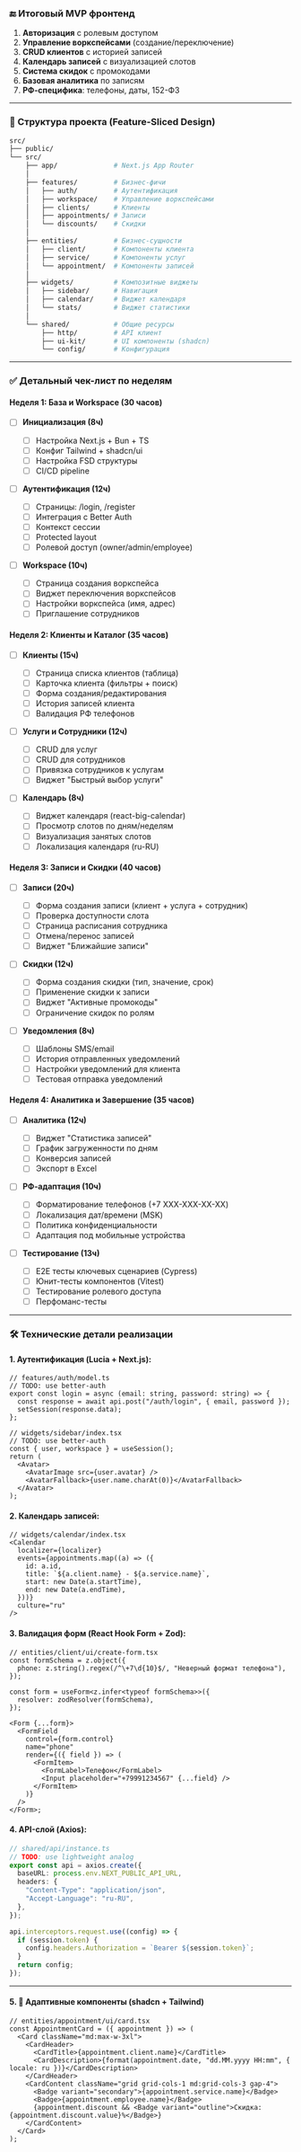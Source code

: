 ### 🔚 Итоговый MVP фронтенд

1. **Авторизация** с ролевым доступом
2. **Управление воркспейсами** (создание/переключение)
3. **CRUD клиентов** с историей записей
4. **Календарь записей** с визуализацией слотов
5. **Система скидок** с промокодами
6. **Базовая аналитика** по записям
7. **РФ-специфика**: телефоны, даты, 152-ФЗ

---

### 🧩 Структура проекта (Feature-Sliced Design)

```bash
src/
├── public/
└── src/
    ├── app/              # Next.js App Router
    │
    ├── features/         # Бизнес-фичи
    │   ├── auth/         # Аутентификация
    │   ├── workspace/    # Управление воркспейсами
    │   ├── clients/      # Клиенты
    │   ├── appointments/ # Записи
    │   └── discounts/    # Скидки
    │
    ├── entities/         # Бизнес-сущности
    │   ├── client/       # Компоненты клиента
    │   ├── service/      # Компоненты услуг
    │   └── appointment/  # Компоненты записей
    │
    ├── widgets/          # Композитные виджеты
    │   ├── sidebar/      # Навигация
    │   ├── calendar/     # Виджет календаря
    │   └── stats/        # Виджет статистики
    │
    └── shared/           # Общие ресурсы
        ├── http/         # API клиент
        ├── ui-kit/       # UI компоненты (shadcn)
        └── config/       # Конфигурация
```

---

### ✅ Детальный чек-лист по неделям

#### Неделя 1: База и Workspace (30 часов)

- [ ] **Инициализация (8ч)**

  - [ ] Настройка Next.js + Bun + TS
  - [ ] Конфиг Tailwind + shadcn/ui
  - [ ] Настройка FSD структуры
  - [ ] CI/CD pipeline

- [ ] **Аутентификация (12ч)**

  - [ ] Страницы: /login, /register
  - [ ] Интеграция с Better Auth
  - [ ] Контекст сессии
  - [ ] Protected layout
  - [ ] Ролевой доступ (owner/admin/employee)

- [ ] **Workspace (10ч)**
  - [ ] Страница создания воркспейса
  - [ ] Виджет переключения воркспейсов
  - [ ] Настройки воркспейса (имя, адрес)
  - [ ] Приглашение сотрудников

#### Неделя 2: Клиенты и Каталог (35 часов)

- [ ] **Клиенты (15ч)**

  - [ ] Страница списка клиентов (таблица)
  - [ ] Карточка клиента (фильтры + поиск)
  - [ ] Форма создания/редактирования
  - [ ] История записей клиента
  - [ ] Валидация РФ телефонов

- [ ] **Услуги и Сотрудники (12ч)**

  - [ ] CRUD для услуг
  - [ ] CRUD для сотрудников
  - [ ] Привязка сотрудников к услугам
  - [ ] Виджет "Быстрый выбор услуги"

- [ ] **Календарь (8ч)**
  - [ ] Виджет календаря (react-big-calendar)
  - [ ] Просмотр слотов по дням/неделям
  - [ ] Визуализация занятых слотов
  - [ ] Локализация календаря (ru-RU)

#### Неделя 3: Записи и Скидки (40 часов)

- [ ] **Записи (20ч)**

  - [ ] Форма создания записи (клиент + услуга + сотрудник)
  - [ ] Проверка доступности слота
  - [ ] Страница расписания сотрудника
  - [ ] Отмена/перенос записей
  - [ ] Виджет "Ближайшие записи"

- [ ] **Скидки (12ч)**

  - [ ] Форма создания скидки (тип, значение, срок)
  - [ ] Применение скидки к записи
  - [ ] Виджет "Активные промокоды"
  - [ ] Ограничение скидок по ролям

- [ ] **Уведомления (8ч)**
  - [ ] Шаблоны SMS/email
  - [ ] История отправленных уведомлений
  - [ ] Настройки уведомлений для клиента
  - [ ] Тестовая отправка уведомлений

#### Неделя 4: Аналитика и Завершение (35 часов)

- [ ] **Аналитика (12ч)**

  - [ ] Виджет "Статистика записей"
  - [ ] График загруженности по дням
  - [ ] Конверсия записей
  - [ ] Экспорт в Excel

- [ ] **РФ-адаптация (10ч)**

  - [ ] Форматирование телефонов (+7 XXX-XXX-XX-XX)
  - [ ] Локализация дат/времени (MSK)
  - [ ] Политика конфиденциальности
  - [ ] Адаптация под мобильные устройства

- [ ] **Тестирование (13ч)**
  - [ ] E2E тесты ключевых сценариев (Cypress)
  - [ ] Юнит-тесты компонентов (Vitest)
  - [ ] Тестирование ролевого доступа
  - [ ] Перфоманс-тесты

---

### 🛠️ Технические детали реализации

#### 1. Аутентификация (Lucia + Next.js):

```tsx
// features/auth/model.ts
// TODO: use better-auth
export const login = async (email: string, password: string) => {
  const response = await api.post("/auth/login", { email, password });
  setSession(response.data);
};

// widgets/sidebar/index.tsx
// TODO: use better-auth
const { user, workspace } = useSession();
return (
  <Avatar>
    <AvatarImage src={user.avatar} />
    <AvatarFallback>{user.name.charAt(0)}</AvatarFallback>
  </Avatar>
);
```

#### 2. Календарь записей:

```tsx
// widgets/calendar/index.tsx
<Calendar
  localizer={localizer}
  events={appointments.map((a) => ({
    id: a.id,
    title: `${a.client.name} - ${a.service.name}`,
    start: new Date(a.startTime),
    end: new Date(a.endTime),
  }))}
  culture="ru"
/>
```

#### 3. Валидация форм (React Hook Form + Zod):

```tsx
// entities/client/ui/create-form.tsx
const formSchema = z.object({
  phone: z.string().regex(/^\+7\d{10}$/, "Неверный формат телефона"),
});

const form = useForm<z.infer<typeof formSchema>>({
  resolver: zodResolver(formSchema),
});

<Form {...form}>
  <FormField
    control={form.control}
    name="phone"
    render={({ field }) => (
      <FormItem>
        <FormLabel>Телефон</FormLabel>
        <Input placeholder="+79991234567" {...field} />
      </FormItem>
    )}
  />
</Form>;
```

#### 4. API-слой (Axios):

```ts
// shared/api/instance.ts
// TODO: use lightweight analog
export const api = axios.create({
  baseURL: process.env.NEXT_PUBLIC_API_URL,
  headers: {
    "Content-Type": "application/json",
    "Accept-Language": "ru-RU",
  },
});

api.interceptors.request.use((config) => {
  if (session.token) {
    config.headers.Authorization = `Bearer ${session.token}`;
  }
  return config;
});
```

---

#### 5. 📱 Адаптивные компоненты (shadcn + Tailwind)

```tsx
// entities/appointment/ui/card.tsx
const AppointmentCard = ({ appointment }) => (
  <Card className="md:max-w-3xl">
    <CardHeader>
      <CardTitle>{appointment.client.name}</CardTitle>
      <CardDescription>{format(appointment.date, "dd.MM.yyyy HH:mm", { locale: ru })}</CardDescription>
    </CardHeader>
    <CardContent className="grid grid-cols-1 md:grid-cols-3 gap-4">
      <Badge variant="secondary">{appointment.service.name}</Badge>
      <Badge>{appointment.employee.name}</Badge>
      {appointment.discount && <Badge variant="outline">Скидка: {appointment.discount.value}%</Badge>}
    </CardContent>
  </Card>
);
```
